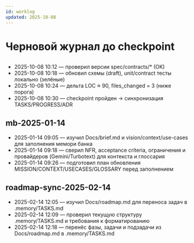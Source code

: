 ```yaml
---
id: worklog
updated: 2025-10-08
---
```


# Черновой журнал до checkpoint

## <taskId>
- 2025-10-08 10:12 — проверил версии spec/contracts/* (OK)
- 2025-10-08 10:18 — обновил схемы (draft), unit/contract тесты локально (зелёные)
- 2025-10-08 10:24 — дельта LOC ≈ 90, files_changed = 3 (ниже порога)
- 2025-10-08 10:30 — checkpoint пройден → синхронизация TASKS/PROGRESS/ADR

## mb-2025-01-14
- 2025-01-14 09:05 — изучил Docs/brief.md и vision/context/use-cases для заполнения мемори банка
- 2025-01-14 09:18 — сверил NFR, acceptance criteria, ограничения и провайдеров (Gemini/Turbotext) для контекста и глоссария
- 2025-01-14 09:26 — подготовил план обновления MISSION/CONTEXT/USECASES/GLOSSARY перед заполнением

## roadmap-sync-2025-02-14
- 2025-02-14 12:05 — изучил Docs/roadmap.md для переноса задач в .memory/TASKS.md
- 2025-02-14 12:09 — проверил текущую структуру .memory/TASKS.md и требования к форматированию
- 2025-02-14 12:18 — перенёс фазы, задачи и подзадачи из Docs/roadmap.md в .memory/TASKS.md
